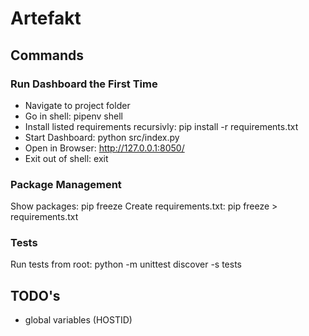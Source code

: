 # Artefakt

## Commands
### Run Dashboard the First Time
- Navigate to project folder
- Go in shell: pipenv shell
- Install listed requirements recursivly: pip install -r requirements.txt
- Start Dashboard: python src/index.py 
- Open in Browser: http://127.0.0.1:8050/
- Exit out of shell: exit
### Package Management
Show packages: pip freeze
Create requirements.txt: pip freeze > requirements.txt
### Tests
Run tests from root: python -m unittest discover -s tests

## TODO's
- global variables (HOSTID)


